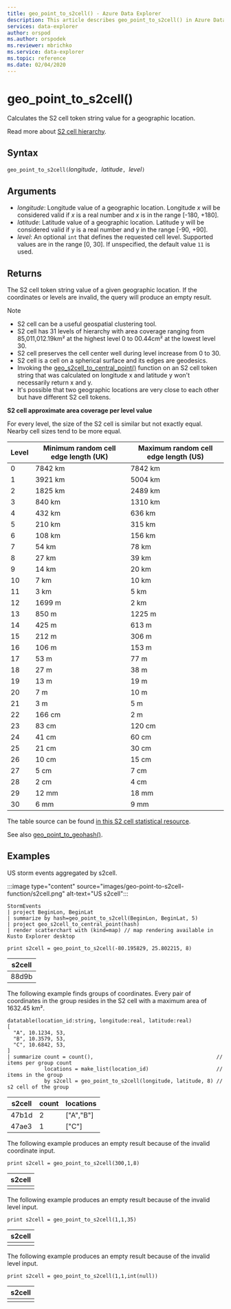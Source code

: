 ```yaml
---
title: geo_point_to_s2cell() - Azure Data Explorer
description: This article describes geo_point_to_s2cell() in Azure Data Explorer.
services: data-explorer
author: orspod
ms.author: orspodek
ms.reviewer: mbrichko
ms.service: data-explorer
ms.topic: reference
ms.date: 02/04/2020
---
```

# geo_point_to_s2cell()

Calculates the S2 cell token string value for a geographic location.

Read more about [S2 cell hierarchy](https://s2geometry.io/devguide/s2cell_hierarchy).

## Syntax

`geo_point_to_s2cell(`*longitude*`, `*latitude*`, `*level*`)`

## Arguments

* *longitude*: Longitude value of a geographic location. Longitude *x* will be considered valid if *x* is a real number and *x* is in the range [-180, +180]. 
* *latitude*: Latitude value of a geographic location. Latitude y will be considered valid if y is a real number and y in the range [-90, +90]. 
* *level*: An optional `int` that defines the requested cell level. Supported values are in the range [0, 30]. If unspecified, the default value `11` is used.

## Returns

The S2 cell token string value of a given geographic location. If the coordinates or levels are invalid, the query will produce an empty result.

> [!NOTE]
>
> * S2 cell can be a useful geospatial clustering tool.
> * S2 cell has 31 levels of hierarchy with area coverage ranging from 85,011,012.19km² at the highest level 0 to 00.44cm² at the lowest level 30.
> * S2 cell preserves the cell center well during level increase from 0 to 30.
> * S2 cell is a cell on a spherical surface and its edges are geodesics.
> * Invoking the [geo_s2cell_to_central_point()](geo-s2cell-to-central-point-function.md) function on an S2 cell token string that was calculated on longitude x and latitude y won't necessarily return x and y.
> * It's possible that two geographic locations are very close to each other but have different S2 cell tokens.

**S2 cell approximate area coverage per level value**

For every level, the size of the S2 cell is similar but not exactly equal. Nearby cell sizes tend to be more equal.

|Level|Minimum random cell edge length (UK)|Maximum random cell edge length (US)|
|--|--|--|
|0|7842 km|7842 km|
|1|3921 km|5004 km|
|2|1825 km|2489 km|
|3|840 km|1310 km|
|4|432 km|636 km|
|5|210 km|315 km|
|6|108 km|156 km|
|7|54 km|78 km|
|8|27 km|39 km|
|9|14 km|20 km|
|10|7 km|10 km|
|11|3 km|5 km|
|12|1699 m|2 km|
|13|850 m|1225 m|
|14|425 m|613 m|
|15|212 m|306 m|
|16|106 m|153 m|
|17|53 m|77 m|
|18|27 m|38 m|
|19|13 m|19 m|
|20|7 m|10 m|
|21|3 m|5 m|
|22|166 cm|2 m|
|23|83 cm|120 cm|
|24|41 cm|60 cm|
|25|21 cm|30 cm|
|26|10 cm|15 cm|
|27|5 cm|7 cm|
|28|2 cm|4 cm|
|29|12 mm|18 mm|
|30|6 mm|9 mm|

The table source can be found [in this S2 cell statistical resource](https://s2geometry.io/resources/s2cell_statistics).

See also [geo_point_to_geohash()](geo-point-to-geohash-function.md).

## Examples

US storm events aggregated by s2cell.

:::image type="content" source="images/geo-point-to-s2cell-function/s2cell.png" alt-text="US s2cell":::

<!-- csl: https://help.kusto.windows.net/Samples -->
```kusto
StormEvents
| project BeginLon, BeginLat
| summarize by hash=geo_point_to_s2cell(BeginLon, BeginLat, 5)
| project geo_s2cell_to_central_point(hash)
| render scatterchart with (kind=map) // map rendering available in Kusto Explorer desktop
```

<!-- csl: https://help.kusto.windows.net/Samples -->
```kusto
print s2cell = geo_point_to_s2cell(-80.195829, 25.802215, 8)
```

| s2cell |
|--------|
| 88d9b  |

The following example finds groups of coordinates. Every pair of coordinates in the group resides in the S2 cell with a maximum area of 1632.45 km².

<!-- csl: https://help.kusto.windows.net/Samples -->
```kusto
datatable(location_id:string, longitude:real, latitude:real)
[
  "A", 10.1234, 53,
  "B", 10.3579, 53,
  "C", 10.6842, 53,
]
| summarize count = count(),                                        // items per group count
            locations = make_list(location_id)                      // items in the group
            by s2cell = geo_point_to_s2cell(longitude, latitude, 8) // s2 cell of the group
```

| s2cell | count | locations |
|--------|-------|-----------|
| 47b1d  | 2     | ["A","B"] |
| 47ae3  | 1     | ["C"]     |

The following example produces an empty result because of the invalid coordinate input.

<!-- csl: https://help.kusto.windows.net/Samples -->
```kusto
print s2cell = geo_point_to_s2cell(300,1,8)
```

| s2cell |
|--------|
|        |

The following example produces an empty result because of the invalid level input.

<!-- csl: https://help.kusto.windows.net/Samples -->
```kusto
print s2cell = geo_point_to_s2cell(1,1,35)
```

| s2cell |
|--------|
|        |

The following example produces an empty result because of the invalid level input.

<!-- csl: https://help.kusto.windows.net/Samples -->
```kusto
print s2cell = geo_point_to_s2cell(1,1,int(null))
```

| s2cell |
|--------|
|        |
